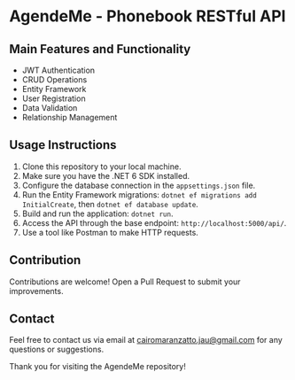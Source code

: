 <!DOCTYPE html>
<html>
<head>
  <meta charset="UTF-8">
</head>
<body>
  <h1>AgendeMe - Phonebook RESTful API</h1>
  <h2>Main Features and Functionality</h2>
  <ul>
    <li>JWT Authentication</li>
    <li>CRUD Operations</li>
    <li>Entity Framework</li>
    <li>User Registration</li>
    <li>Data Validation</li>
    <li>Relationship Management</li>
  </ul>
  <h2>Usage Instructions</h2>
  <ol>
    <li>Clone this repository to your local machine.</li>
    <li>Make sure you have the .NET 6 SDK installed.</li>
    <li>Configure the database connection in the <code>appsettings.json</code> file.</li>
    <li>Run the Entity Framework migrations: <code>dotnet ef migrations add InitialCreate</code>, then <code>dotnet ef database update</code>.</li>
    <li>Build and run the application: <code>dotnet run</code>.</li>
    <li>Access the API through the base endpoint: <code>http://localhost:5000/api/</code>.</li>
    <li>Use a tool like Postman to make HTTP requests.</li>
  </ol>
  <h2>Contribution</h2>
  <p>Contributions are welcome! Open a Pull Request to submit your improvements.</p>
  <h2>Contact</h2>
  <p>Feel free to contact us via email at <a href="mailto:cairomaranzatto.jau@gmail.com">cairomaranzatto.jau@gmail.com</a> for any questions or suggestions.</p>
  <p>Thank you for visiting the AgendeMe repository!</p>
</body>
</html>
